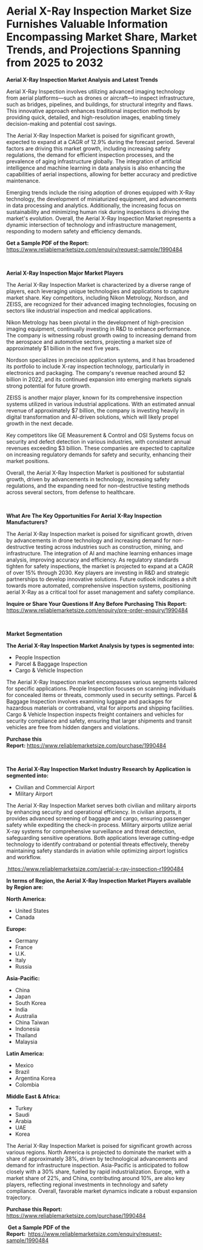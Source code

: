 <p><h1>Aerial X-Ray Inspection Market Size Furnishes Valuable Information Encompassing Market Share, Market Trends, and Projections Spanning from 2025 to 2032</h1></p><p><strong>Aerial X-Ray Inspection Market Analysis and Latest Trends</strong></p>
<p><p>Aerial X-Ray Inspection involves utilizing advanced imaging technology from aerial platforms—such as drones or aircraft—to inspect infrastructure, such as bridges, pipelines, and buildings, for structural integrity and flaws. This innovative approach enhances traditional inspection methods by providing quick, detailed, and high-resolution images, enabling timely decision-making and potential cost savings.</p><p>The Aerial X-Ray Inspection Market is poised for significant growth, expected to expand at a CAGR of 12.9% during the forecast period. Several factors are driving this market growth, including increasing safety regulations, the demand for efficient inspection processes, and the prevalence of aging infrastructure globally. The integration of artificial intelligence and machine learning in data analysis is also enhancing the capabilities of aerial inspections, allowing for better accuracy and predictive maintenance.</p><p>Emerging trends include the rising adoption of drones equipped with X-Ray technology, the development of miniaturized equipment, and advancements in data processing and analytics. Additionally, the increasing focus on sustainability and minimizing human risk during inspections is driving the market's evolution. Overall, the Aerial X-Ray Inspection Market represents a dynamic intersection of technology and infrastructure management, responding to modern safety and efficiency demands.</p></p>
<p><strong>Get a Sample PDF of the Report:&nbsp;</strong> <a href="https://www.reliablemarketsize.com/enquiry/request-sample/1990484?utm_campaign=2444&utm_medium=2&utm_source=Github&utm_content=ia&utm_term=16042025&utm_id=aerial-x-ray-inspection">https://www.reliablemarketsize.com/enquiry/request-sample/1990484</a></p>
<p>&nbsp;</p>
<p><strong>Aerial X-Ray Inspection Major Market Players</strong></p>
<p><p>The Aerial X-Ray Inspection Market is characterized by a diverse range of players, each leveraging unique technologies and applications to capture market share. Key competitors, including Nikon Metrology, Nordson, and ZEISS, are recognized for their advanced imaging technologies, focusing on sectors like industrial inspection and medical applications.</p><p>Nikon Metrology has been pivotal in the development of high-precision imaging equipment, continually investing in R&D to enhance performance. The company is witnessing robust growth owing to increasing demand from the aerospace and automotive sectors, projecting a market size of approximately $1 billion in the next five years.</p><p>Nordson specializes in precision application systems, and it has broadened its portfolio to include X-ray inspection technology, particularly in electronics and packaging. The company's revenue reached around $2 billion in 2022, and its continued expansion into emerging markets signals strong potential for future growth.</p><p>ZEISS is another major player, known for its comprehensive inspection systems utilized in various industrial applications. With an estimated annual revenue of approximately $7 billion, the company is investing heavily in digital transformation and AI-driven solutions, which will likely propel growth in the next decade.</p><p>Key competitors like GE Measurement & Control and OSI Systems focus on security and defect detection in various industries, with consistent annual revenues exceeding $3 billion. These companies are expected to capitalize on increasing regulatory demands for safety and security, enhancing their market positions.</p><p>Overall, the Aerial X-Ray Inspection Market is positioned for substantial growth, driven by advancements in technology, increasing safety regulations, and the expanding need for non-destructive testing methods across several sectors, from defense to healthcare.</p></p>
<p>&nbsp;</p>
<p><strong>What Are The Key Opportunities For Aerial X-Ray Inspection Manufacturers?</strong></p>
<p><p>The Aerial X-Ray Inspection market is poised for significant growth, driven by advancements in drone technology and increasing demand for non-destructive testing across industries such as construction, mining, and infrastructure. The integration of AI and machine learning enhances image analysis, improving accuracy and efficiency. As regulatory standards tighten for safety inspections, the market is projected to expand at a CAGR of over 15% through 2030. Key players are investing in R&D and strategic partnerships to develop innovative solutions. Future outlook indicates a shift towards more automated, comprehensive inspection systems, positioning aerial X-Ray as a critical tool for asset management and safety compliance.</p></p>
<p><strong>Inquire or Share Your Questions If Any Before Purchasing This Report:</strong> <a href="https://www.reliablemarketsize.com/enquiry/pre-order-enquiry/1990484?utm_campaign=2444&utm_medium=2&utm_source=Github&utm_content=ia&utm_term=16042025&utm_id=aerial-x-ray-inspection">https://www.reliablemarketsize.com/enquiry/pre-order-enquiry/1990484</a></p>
<p>&nbsp;</p>
<p><strong>Market Segmentation</strong></p>
<p><strong>The Aerial X-Ray Inspection Market Analysis by types is segmented into:</strong></p>
<p><ul><li>People Inspection</li><li>Parcel & Baggage Inspection</li><li>Cargo & Vehicle Inspection</li></ul></p>
<p><p>The Aerial X-Ray Inspection market encompasses various segments tailored for specific applications. People Inspection focuses on scanning individuals for concealed items or threats, commonly used in security settings. Parcel & Baggage Inspection involves examining luggage and packages for hazardous materials or contraband, vital for airports and shipping facilities. Cargo & Vehicle Inspection inspects freight containers and vehicles for security compliance and safety, ensuring that larger shipments and transit vehicles are free from hidden dangers and violations.</p></p>
<p><strong>Purchase this Report:&nbsp;</strong><a href="https://www.reliablemarketsize.com/purchase/1990484?utm_campaign=2444&utm_medium=2&utm_source=Github&utm_content=ia&utm_term=16042025&utm_id=aerial-x-ray-inspection">https://www.reliablemarketsize.com/purchase/1990484</a></p>
<p>&nbsp;</p>
<p><strong>The Aerial X-Ray Inspection Market Industry Research by Application is segmented into:</strong></p>
<p><ul><li>Civilian and Commercial Airport</li><li>Military Airport</li></ul></p>
<p><p>The Aerial X-Ray Inspection Market serves both civilian and military airports by enhancing security and operational efficiency. In civilian airports, it provides advanced screening of baggage and cargo, ensuring passenger safety while expediting the check-in process. Military airports utilize aerial X-ray systems for comprehensive surveillance and threat detection, safeguarding sensitive operations. Both applications leverage cutting-edge technology to identify contraband or potential threats effectively, thereby maintaining safety standards in aviation while optimizing airport logistics and workflow.</p></p>
<p><a href="https://www.reliablemarketsize.com/aerial-x-ray-inspection-r1990484?utm_campaign=2444&utm_medium=2&utm_source=Github&utm_content=ia&utm_term=16042025&utm_id=aerial-x-ray-inspection">&nbsp;https://www.reliablemarketsize.com/aerial-x-ray-inspection-r1990484</a></p>
<p><strong>In terms of Region, the Aerial X-Ray Inspection Market Players available by Region are:</strong></p>
<p>
    <p> <strong> North America: </strong>
        <ul>
            <li>United States</li>
            <li>Canada</li>
        </ul>
        </p> 
    <p> <strong> Europe: </strong>
        <ul>
            <li>Germany</li>
            <li>France</li>
            <li>U.K.</li>
            <li>Italy</li>
            <li>Russia</li>
        </ul>
        </p> 
    <p> <strong> Asia-Pacific: </strong>
        <ul>
            <li>China</li>
            <li>Japan</li>
            <li>South Korea</li>
            <li>India</li>
            <li>Australia</li>
            <li>China Taiwan</li>
            <li>Indonesia</li>
            <li>Thailand</li>
            <li>Malaysia</li>
        </ul>
        </p> 
    <p> <strong> Latin America: </strong>
        <ul>
            <li>Mexico</li>
            <li>Brazil</li>
            <li>Argentina Korea</li>
            <li>Colombia</li>
        </ul>
        </p> 
    <p> <strong> Middle East & Africa: </strong>
        <ul>
            <li>Turkey</li>
            <li>Saudi</li>
            <li>Arabia</li>
            <li>UAE</li>
            <li>Korea</li>
        </ul>
    </p>
    </p>
<p><p>The Aerial X-Ray Inspection Market is poised for significant growth across various regions. North America is projected to dominate the market with a share of approximately 38%, driven by technological advancements and demand for infrastructure inspection. Asia-Pacific is anticipated to follow closely with a 30% share, fueled by rapid industrialization. Europe, with a market share of 22%, and China, contributing around 10%, are also key players, reflecting regional investments in technology and safety compliance. Overall, favorable market dynamics indicate a robust expansion trajectory.</p></p>
<p><strong>Purchase this Report: </strong><a href="https://www.reliablemarketsize.com/purchase/1990484?utm_campaign=2444&utm_medium=2&utm_source=Github&utm_content=ia&utm_term=16042025&utm_id=aerial-x-ray-inspection">https://www.reliablemarketsize.com/purchase/1990484</a></p>
<p>&nbsp;<strong>Get a Sample PDF of the Report:&nbsp;&nbsp;</strong><a href="https://www.reliablemarketsize.com/enquiry/request-sample/1990484?utm_campaign=2444&utm_medium=2&utm_source=Github&utm_content=ia&utm_term=16042025&utm_id=aerial-x-ray-inspection">https://www.reliablemarketsize.com/enquiry/request-sample/1990484</a></p>
<p><strong></strong></p>
<p><p></p><p></p><p></p></p>